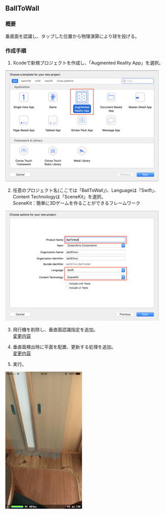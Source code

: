 ## BallToWall
### 概要
垂直面を認識し、タップした位置から物理演算により球を投げる。
### 作成手順  

1. Xcodeで新規プロジェクトを作成し、「Augmented Reality App」を選択。  
<img src="images/ball_to_wall_select_ar.png" width="480"/>   

2. 任意のプロジェクト名(ここでは「BallToWall」)、Languageは「Swift」、Content Technologyは「SceneKit」を選択。  
SceneKit：簡単に3Dゲームを作ることができるフレームワーク  
<img src="images/ball_to_wall_select_swift_scene_kit.png" width="480"/>  

3. 飛行機を削除し、垂直面認識指定を追加。  
[変更内容](https://github.com/da351hon/BallToWall/commit/6810d770134c071b4b2e5f605a9d8f604986a937)

4. 垂直面検出時に平面を配置、更新する処理を追加。  
[変更内容](https://github.com/da351hon/BallToWall/commit/b86712348f34e75ecb62c33648aadf2cfc60affd)

5. 実行。  
<img src="images/ball_to_wall_run_vplane.png" width="240"/>  

